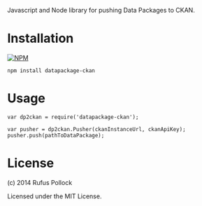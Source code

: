 Javascript and Node library for pushing Data Packages to CKAN.

# Installation

[![NPM](https://nodei.co/npm/datapackage-ckan.png)](https://nodei.co/npm/datapackage-ckan/)

```
npm install datapackage-ckan
```

# Usage

```
var dp2ckan = require('datapackage-ckan');

var pusher = dp2ckan.Pusher(ckanInstanceUrl, ckanApiKey);
pusher.push(pathToDataPackage);
```

# License

(c) 2014 Rufus Pollock

Licensed under the MIT License.

